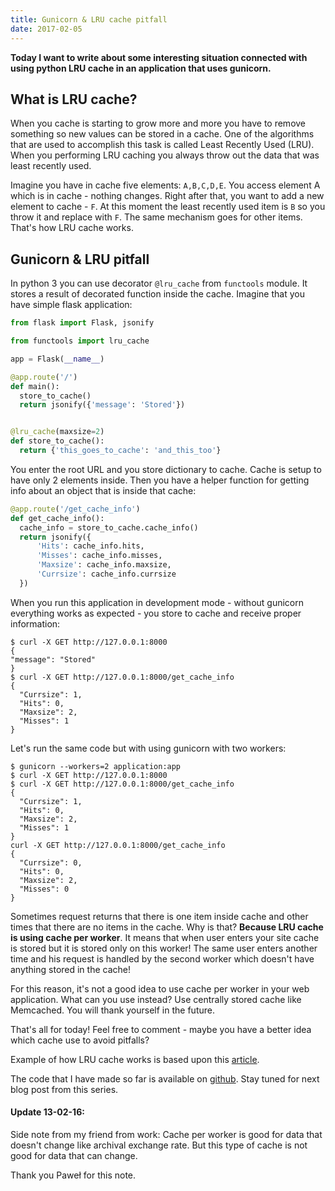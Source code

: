 ```yaml
---
title: Gunicorn & LRU cache pitfall
date: 2017-02-05
---
```


**Today I want to write about some interesting situation connected with
using python LRU cache in an application that uses gunicorn.**

## What is LRU cache?

When you cache is starting to grow more and more you have to remove
something so new values can be stored in a cache. One of the algorithms
that are used to accomplish this task is called Least Recently Used
(LRU). When you performing LRU caching you always throw out the data
that was least recently used.

Imagine you have in cache five elements: `A,B,C,D,E`. You access element
A which is in cache - nothing changes. Right after that, you want to add
a new element to cache - `F`. At this moment the least recently used
item is `B` so you throw it and replace with `F`. The same mechanism
goes for other items. That's how LRU cache works.

## Gunicorn & LRU pitfall

In python 3 you can use decorator `@lru_cache` from `functools` module.
It stores a result of decorated function inside the cache. Imagine that
you have simple flask application:

```python
from flask import Flask, jsonify

from functools import lru_cache

app = Flask(__name__)

@app.route('/')
def main():
  store_to_cache()
  return jsonify({'message': 'Stored'})


@lru_cache(maxsize=2)
def store_to_cache():
  return {'this_goes_to_cache': 'and_this_too'}
```

You enter the root URL and you store dictionary to cache. Cache is setup
to have only 2 elements inside. Then you have a helper function for
getting info about an object that is inside that cache:

```python
@app.route('/get_cache_info')
def get_cache_info():
  cache_info = store_to_cache.cache_info()
  return jsonify({
      'Hits': cache_info.hits,
      'Misses': cache_info.misses,
      'Maxsize': cache_info.maxsize,
      'Currsize': cache_info.currsize
  })
```

When you run this application in development mode - without gunicorn
everything works as expected - you store to cache and receive proper
information:

```shell
$ curl -X GET http://127.0.0.1:8000
{
"message": "Stored"
}
$ curl -X GET http://127.0.0.1:8000/get_cache_info
{
  "Currsize": 1,
  "Hits": 0,
  "Maxsize": 2,
  "Misses": 1
}
```

Let's run the same code but with using gunicorn with two workers:

```shell
$ gunicorn --workers=2 application:app
$ curl -X GET http://127.0.0.1:8000
$ curl -X GET http://127.0.0.1:8000/get_cache_info
{
  "Currsize": 1,
  "Hits": 0,
  "Maxsize": 2,
  "Misses": 1
}
curl -X GET http://127.0.0.1:8000/get_cache_info
{
  "Currsize": 0,
  "Hits": 0,
  "Maxsize": 2,
  "Misses": 0
}
```

Sometimes request returns that there is one item inside cache and other
times that there are no items in the cache. Why is that? **Because LRU
cache is using cache per worker**. It means that when user enters your
site cache is stored but it is stored only on this worker! The same user
enters another time and his request is handled by the second worker
which doesn't have anything stored in the cache!

For this reason, it's not a good idea to use cache per worker in your
web application. What can you use instead? Use centrally stored cache
like Memcached. You will thank yourself in the future.

That's all for today! Feel free to comment - maybe you have a better
idea which cache use to avoid pitfalls?

Example of how LRU cache works is based upon this
[article](http://mcicpc.cs.atu.edu/archives/2012/mcpc2012/lru/lru.html).

The code that I have made so far is available on
[github](https://github.com/krzysztofzuraw/personal-blog-projects/tree/master/lru_cache).
Stay tuned for next blog post from this series.

#### Update 13-02-16:

Side note from my friend from work: Cache per worker is good for data
that doesn't change like archival exchange rate. But this type of cache
is not good for data that can change.

Thank you Paweł for this note.
